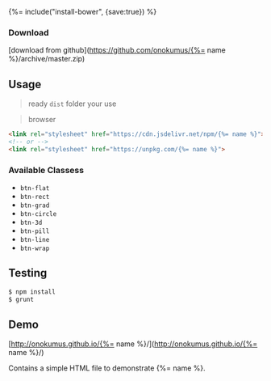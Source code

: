 {%= include("install-bower", {save:true}) %}

### Download
[download from github](https://github.com/onokumus/{%= name %}/archive/master.zip)

## Usage
> ready `dist` folder your use

> browser

```html
<link rel="stylesheet" href="https://cdn.jsdelivr.net/npm/{%= name %}">
<!-- or -->
<link rel="stylesheet" href="https://unpkg.com/{%= name %}">
```

### Available Classess
* `btn-flat`
* `btn-rect`
* `btn-grad`
* `btn-circle`
* `btn-3d`
* `btn-pill`
* `btn-line`
* `btn-wrap`

## Testing
```sh
$ npm install
$ grunt
```


## Demo
[http://onokumus.github.io/{%= name %}/](http://onokumus.github.io/{%= name %}/)

Contains a simple HTML file to demonstrate {%= name %}.

